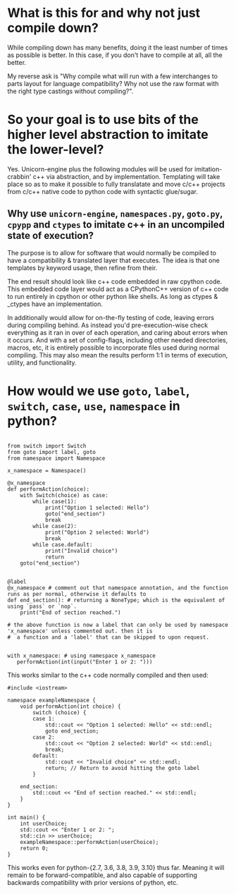 # What is this for and why not just compile down?

While compiling down has many benefits, doing it the least number of times as possible is better. In this case, if you don't have to compile at all, all the better.

My reverse ask is "Why compile what will run with a few interchanges to parts layout for language compatibility? Why not use the raw format with the right type castings without compiling?".

# So your goal is to use bits of the higher level abstraction to imitate the lower-level?

Yes. Unicorn-engine plus the following modules will be used for imitation-crabbin' c++ via abstraction, and by implementation. Templating will take place so as to make it possible to fully translatate and move
 c/c++ projects from c/c++ native code to python code with syntactic glue/sugar.

## Why use `unicorn-engine`, `namespaces.py`, `goto.py`, `cpypp` and `ctypes` to imitate c++ in an uncompiled state of execution?

The purpose is to allow for software that would normally be compiled to have a compatibility & translated layer that executes. The idea is that one templates by keyword usage, then refine from their.

The end result should look like c++ code embedded in raw cpython code. This embedded code layer would act as a CPythonC++ version of c++ code to run entirely in cpython or other python like shells. As long as ctypes & _ctypes
 have an implementation.

In additionally would allow for on-the-fly testing of code, leaving errors during compiling behind. As instead you'd pre-execution-wise check everything as it ran in over of each operation, and caring about errors when it
 occurs. And with a set of config-flags, including other needed directories, macros, etc, it is entirely possible to incorporate files used during normal compiling.
This may also mean the results perform 1:1 in terms of execution, utility, and functionality.

# How would we use `goto`, `label`, `switch`, `case`, `use`, `namespace` in python?

```

from switch import Switch
from goto import label, goto
from namespace import Namespace

x_namespace = Namespace()

@x_namespace
def performAction(choice):
    with Switch(choice) as case:
        while case(1):
            print("Option 1 selected: Hello")
            goto("end_section")
            break
        while case(2):
            print("Option 2 selected: World")
            break
        while case.default:
            print("Invalid choice")
            return
    goto("end_section")


@label
@x_namespace # comment out that namespace annotation, and the function runs as per normal, otherwise it defaults to
def end_section(): # returning a NoneType; which is the equivalent of using `pass` or `nop`.
    print("End of section reached.")

# the above function is now a label that can only be used by namespace 'x_namespace' unless commented out. then it is
#  a function and a 'label' that can be skipped to upon request.


with x_namespace: # using namespace x_namespace
   performAction(int(input("Enter 1 or 2: ")))

```

This works similar to the c++ code normally compiled and then used:

```
#include <iostream>

namespace exampleNamespace {
    void performAction(int choice) {
        switch (choice) {
        case 1:
            std::cout << "Option 1 selected: Hello" << std::endl;
            goto end_section;
        case 2:
            std::cout << "Option 2 selected: World" << std::endl;
            break;
        default:
            std::cout << "Invalid choice" << std::endl;
            return; // Return to avoid hitting the goto label
        }

    end_section:
        std::cout << "End of section reached." << std::endl;
    }
}

int main() {
    int userChoice;
    std::cout << "Enter 1 or 2: ";
    std::cin >> userChoice;
    exampleNamespace::performAction(userChoice);
    return 0;
}
```

This works even for python-{2.7, 3.6, 3.8, 3.9, 3.10} thus far. Meaning it will remain to be forward-compatible, and also capable of supporting backwards compatibility with prior versions of python, etc.
